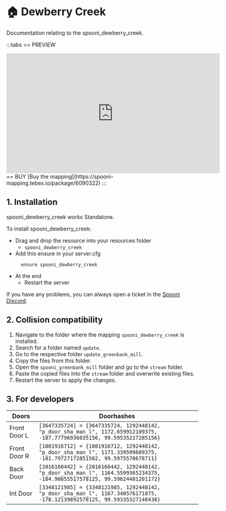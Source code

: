 # 🏠 Dewberry Creek
Documentation relating to the spooni_dewberry_creek.

:::tabs
== PREVIEW
<iframe width="560" height="315" src="https://www.youtube.com/embed/AxNafdEx5ck?si=JXLiEIZ0L13O26yk" frameborder="0" allow="accelerometer; autoplay; clipboard-write; encrypted-media; gyroscope; picture-in-picture; web-share" allowfullscreen></iframe>
== BUY
[Buy the mapping](https://spooni-mapping.tebex.io/package/6090322)
:::

## 1. Installation
spooni_dewberry_creek works Standalone.  

To install spooni_dewberry_creek:
- Drag and drop the resource into your resources folder
  - `spooni_dewberry_creek`
- Add this ensure in your server.cfg
  ```
    ensure spooni_dewberry_creek
  ```
- At the end
  - Restart the server

If you have any problems, you can always open a ticket in the [Spooni Discord](https://discord.gg/spooni).

## 2. Collision compatibility <Badge type="danger" text="IMPORTANT"/>

1. Navigate to the folder where the mapping `spooni_dewberry_creek` is installed.
2. Search for a folder named `update`.
3. Go to the respective folder `update_greenbank_mill`.
4. Copy the files from this folder.
5. Open the `spooni_greenbank_mill` folder and go to the `stream` folder.
6. Paste the copied files into the `stream` folder and overwrite existing files.
7. Restart the server to apply the changes.

## 3. For developers
| Doors                     | Doorhashes
|---------------------------|----------------------------------------------------------------------------------|
| Front Door L              | `[3647335724] = {3647335724, 1292448142, "p_door_sha_man_l", 1172.659912109375, -187.77796936035156, 99.59535217285156}`
| Front Door R              | `[1801916712] = {1801916712, 1292448142, "p_door_sha_man_l", 1171.339599609375, -181.79727172851562, 99.5975570678711}`
| Back Door                 | `[2016160442] = {2016160442, 1292448142, "p_door_sha_man_l", 1164.5599365234375, -184.90655517578125, 99.59624481201172}`
| Int Door                  | `[3348121985] = {3348121985, 1292448142, "p_door_sha_man_l", 1167.340576171875, -178.12139892578125, 99.59335327148438}`